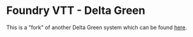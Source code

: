 # Foundry VTT - Delta Green
This is a "fork" of another Delta Green system which can be found [here](https://github.com/TheLastScrub/delta-green-foundry-vtt-system-unofficial).